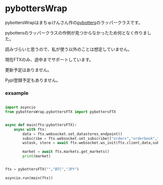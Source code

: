 # pybottersWrap
pybottersWrapはまちゅけんさん作の[pybotters](https://github.com/MtkN1/pybotters)のラッパークラスです。

pybottersのラッパークラスの作例が見つからなかったため何となく作りました。

読みづらいと思うので、私が使う以外のことは想定していません。

現在FTXのみ、途中までサポートしています。

更新予定はありません。

Pypl登録予定もありません。

### exsample

```python

import asyncio
from pybottersWrap.pybottersFTX import pybottersFTX


async def main(ftx:pybottersFTX):
    async with ftx:
        data = ftx.websocket.set_datastores_endpoint()
        subscribe = ftx.websocket.set_subscribe(["orders","orderbook","fills"], markets=[ftx.pair])
        wstask, store = await ftx.websocket.ws_init(ftx.client,data,subscribe)

        market = await ftx.markets.get_markets()
        print(market)


ftx = pybottersFTX("","BTC","JPY")

asyncio.run(main(ftx))

```
